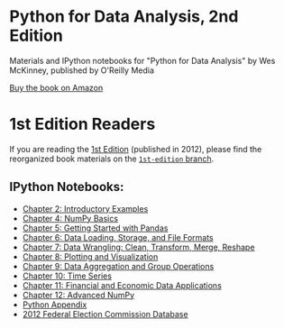 # Python for Data Analysis, 2nd Edition

Materials and IPython notebooks for "Python for Data Analysis" by Wes McKinney,
published by O'Reilly Media

[Buy the book on Amazon][1]

# 1st Edition Readers

If you are reading the [1st Edition][1] (published in 2012), please find the
reorganized book materials on the [`1st-edition` branch][2].

## IPython Notebooks:

* [Chapter 2: Introductory Examples](http://nbviewer.ipython.org/github/pydata/pydata-book/blob/2nd-edition/ch02.ipynb)
* [Chapter 4: NumPy Basics](http://nbviewer.ipython.org/github/pydata/pydata-book/blob/2nd-edition/ch04.ipynb)
* [Chapter 5: Getting Started with Pandas](http://nbviewer.ipython.org/github/pydata/pydata-book/blob/2nd-edition/ch05.ipynb)
* [Chapter 6: Data Loading, Storage, and File Formats](http://nbviewer.ipython.org/github/pydata/pydata-book/blob/2nd-edition/ch06.ipynb)
* [Chapter 7: Data Wrangling: Clean, Transform, Merge, Reshape](http://nbviewer.ipython.org/github/pydata/pydata-book/blob/2nd-edition/ch07.ipynb)
* [Chapter 8: Plotting and Visualization](http://nbviewer.ipython.org/github/pydata/pydata-book/blob/2nd-edition/ch08.ipynb)
* [Chapter 9: Data Aggregation and Group Operations](http://nbviewer.ipython.org/github/pydata/pydata-book/blob/2nd-edition/ch09.ipynb)
* [Chapter 10: Time Series](http://nbviewer.ipython.org/github/pydata/pydata-book/blob/2nd-edition/ch10.ipynb)
* [Chapter 11: Financial and Economic Data Applications](http://nbviewer.ipython.org/github/pydata/pydata-book/blob/2nd-edition/ch11.ipynb)
* [Chapter 12: Advanced NumPy](http://nbviewer.ipython.org/github/pydata/pydata-book/blob/2nd-edition/ch12.ipynb)
* [Python Appendix](http://nbviewer.ipython.org/github/pydata/pydata-book/blob/2nd-edition/appendix_python.ipynb)
* [2012 Federal Election Commission Database](http://nbviewer.ipython.org/github/pydata/pydata-book/blob/2nd-edition/fec_study.ipynb)

[1]: http://amzn.to/2vvBijB
[2]: https://github.com/wesm/pydata-book/tree/1st-edition
